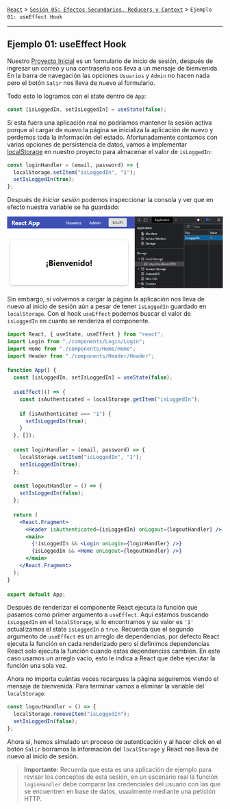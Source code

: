 [`React`](../../README.md) > [`Sesión 05: Efectos Secundarios, Reducers y Context`](../Readme.md) > `Ejemplo 01: useEffect Hook`

---

## Ejemplo 01: useEffect Hook

Nuestro [Proyecto Inicial](../Proyecto-Inicial/) es un formulario de inicio de sesión, después de ingresar un correo y una contraseña nos lleva a un mensaje de bienvenida. En la barra de navegación las opciones `Usuarios` y `Admin` no hacen nada pero el botón `Salir` nos lleva de nuevo al formulario.

Todo esto lo logramos con el state dentro de `App`:

```jsx
const [isLoggedIn, setIsLoggedIn] = useState(false);
```

Si esta fuera una aplicación real no podríamos mantener la sesión activa porque al cargar de nuevo la página se inicializa la aplicación de nuevo y perdemos toda la información del estado. Afortunadamente contamos con varias opciones de persistencia de datos, vamos a implementar [localStorage](https://developer.mozilla.org/en-US/docs/Web/API/Window/localStorage) en nuestro proyecto para almacenar el valor de `isLoggedIn`:

```jsx
const loginHandler = (email, password) => {
  localStorage.setItem("isLoggedIn", "1");
  setIsLoggedIn(true);
};
```

Después de _iniciar sesión_ podemos inspeccionar la consola y ver que en efecto nuestra variable se ha guardado:

![localStorage](./assets/localStorage.png)

Sin embargo, si volvemos a cargar la página la aplicación nos lleva de nuevo al inicio de sesión aún a pesar de tener `isLoggedIn` guardado en `localStorage`. Con el hook `useEffect` podemos buscar el valor de `isLoggedIn` en cuanto se renderiza el componente.

```jsx
import React, { useState, useEffect } from "react";
import Login from "./components/Login/Login";
import Home from "./components/Home/Home";
import Header from "./components/Header/Header";

function App() {
  const [isLoggedIn, setIsLoggedIn] = useState(false);

  useEffect(() => {
    const isAuthenticated = localStorage.getItem("isLoggedIn");

    if (isAuthenticated === "1") {
      setIsLoggedIn(true);
    }
  }, []);

  const loginHandler = (email, password) => {
    localStorage.setItem("isLoggedIn", "1");
    setIsLoggedIn(true);
  };

  const logoutHandler = () => {
    setIsLoggedIn(false);
  };

  return (
    <React.Fragment>
      <Header isAuthenticated={isLoggedIn} onLogout={logoutHandler} />
      <main>
        {!isLoggedIn && <Login onLogin={loginHandler} />}
        {isLoggedIn && <Home onLogout={logoutHandler} />}
      </main>
    </React.Fragment>
  );
}

export default App;
```

Después de renderizar el componente React ejecuta la función que pasamos como primer argumento a `useEffect`. Aquí estamos buscando `isLoggedIn` en el `localStorage`, si lo encontramos y su valor es `'1'` actualizamos el state `isLoggedIn` a `true`. Recuerda que el segundo argumento de `useEffect` es un arreglo de dependencias, por defecto React ejecuta la función en cada renderizado pero si definimos dependencias React solo ejecuta la función cuando estas dependencias cambien. En este caso usamos un arreglo vacío, esto le indica a React que debe ejecutar la función una sola vez.

Ahora no importa cuántas veces recargues la página seguiremos viendo el mensaje de bienvenida. Para terminar vamos a eliminar la variable del `localStorage`:

```jsx
const logoutHandler = () => {
  localStorage.removeItem("isLoggedIn");
  setIsLoggedIn(false);
};
```

Ahora sí, hemos simulado un proceso de autenticación y al hacer click en el botón `Salir` borramos la información del `localStorage` y React nos lleva de nuevo al inicio de sesión.

> **Importante:** Recuerda que esta es una aplicación de ejemplo para revisar los conceptos de esta sesión, en un escenario real la función `loginHandler` debe comparar las credenciales del usuario con las que se encuentren en base de datos, usualmente mediante una petición HTTP.
